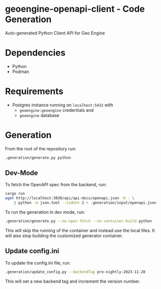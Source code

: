 # geoengine-openapi-client - Code Generation

Auto-generated Python Client API for Geo Engine

# Dependencies

- Python
- Podman

# Requirements

- Postgres instance running on `localhost:5432` with
  - `geoengine:geoengine` credentials and
  - `geoengine` database

# Generation

From the root of the repository run:

```bash
.generation/generate.py python
```

## Dev-Mode

To fetch the OpenAPI spec from the backend, run:

```bash
cargo run
wget http://localhost:3030/api/api-docs/openapi.json -O - \
    | python -m json.tool --indent 2 > .generation/input/openapi.json
```

To run the generation in dev mode, run:

```bash
.generation/generate.py --no-spec-fetch --no-container-build python
```

This will skip the running of the container and instead use the local files.
It will also stop building the customized generator container.

## Update config.ini

To update the config.ini file, run:

```bash
.generation/update_config.py --backendTag pro-nightly-2023-11-28
```

This will set a new backend tag and increment the version number.
